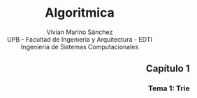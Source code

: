 <div align="center">

# Algoritmica

 Vivian Marino Sánchez  
 UPB - Facultad de Ingeniería y Arquitectura - EDTI  
 Ingeniería de Sistemas Computacionales  

 <div align="right">
  
 ## Capítulo 1
  ### Tema 1: Trie

